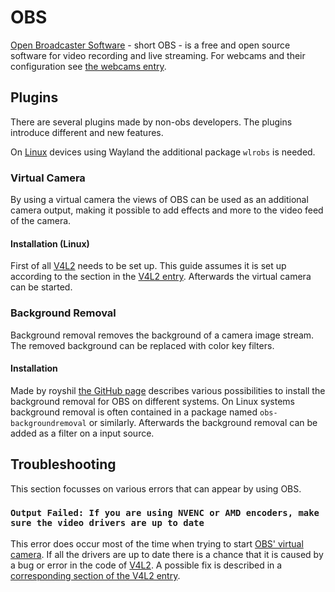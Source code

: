 # OBS

[Open Broadcaster Software](https://obsproject.com) - short OBS - is a free
and open source software for video recording and live streaming.
For webcams and their configuration see [the webcams entry](/wiki/webcam.md#configure-the-webcam).

## Plugins

There are several plugins made by non-obs developers.
The plugins introduce different and new features.

On [Linux](/wiki/linux.md) devices using Wayland the additional package `wlrobs` is needed.

### Virtual Camera

By using a virtual camera the views of OBS can be used as an additional camera
output, making it possible to add effects and more to the video feed of the
camera.

#### Installation (Linux)

First of all [V4L2](./linux/v4l2.md) needs to be set up.
This guide assumes it is set up according to the section in the
[V4L2 entry](./linux/v4l2.md#v4l2loopback).
Afterwards the virtual camera can be started.

### Background Removal

Background removal removes the background of a camera image stream.
The removed background can be replaced with color key filters.

#### Installation

Made by royshil [the GitHub page](https://github.com/royshil/obs-backgroundremoval#linux) describes
various possibilities to install the background removal for OBS on different systems.
On Linux systems background removal is often contained in a package named `obs-backgroundremoval`
or similarly.
Afterwards the background removal can be added as a filter on a input source.

## Troubleshooting

This section focusses on various errors that can appear by using OBS.

### `Output Failed: If you are using NVENC or AMD encoders, make sure the video drivers are up to date`

This error does occur most of the time when trying to start
[OBS' virtual camera](/wiki/obs.md#virtual-camera).
If all the drivers are up to date there is a chance that it is caused by a bug or error in the code
of [V4L2](/wiki/linux/v4l2.md).
A possible fix is described in a 
[corresponding section of the V4L2 entry](/wiki/linux/v4l2.md#failed-to-start-streaming-on-devvideo2-invalid-argument).
